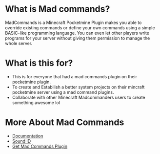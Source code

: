 # What is Mad commands?
MadCommands is a Minecraft Pocketmine Plugin makes you able to override existing commands or define your own commands using a simple BASIC-like programming language. You can even let other players write programs for your server without giving them permission to manage the whole server.


# What is this for?
- This is for everyone that had a mad commands plugin on their pocketmine plugin.
- To create and Estabilish a better system projects on their mincraft pocketmine server using a mad command plugins.
- Collaborate with other Minecraft Madcommanders users to create something awesome lol

# More About Mad Commands
- [Documentation](https://mad-hon.com/MadCommands/help.html)
- [Sound ID](http://mad-hon.com/MadCommands/2.2/sounds.yml)
- [Get Mad Commands Plugin](https://mad-hon.com/MadCommands/)
